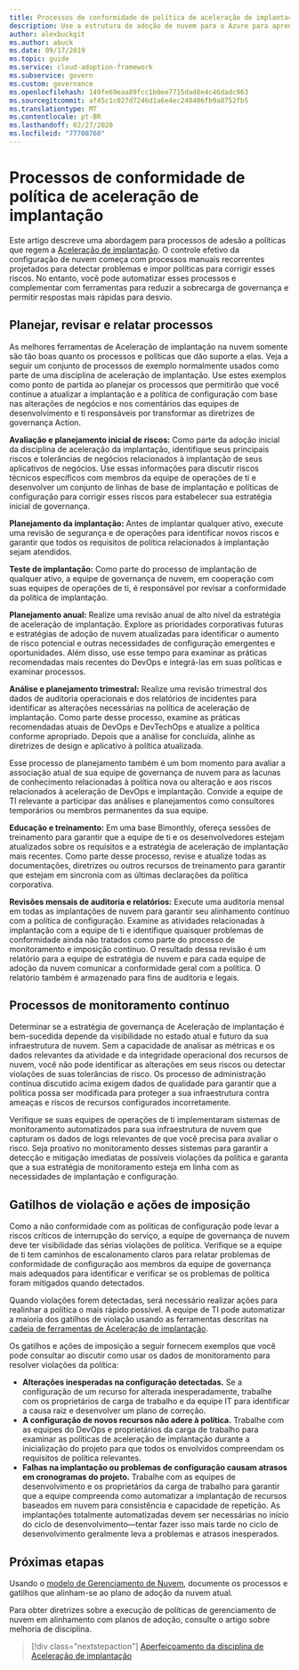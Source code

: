 ```yaml
---
title: Processos de conformidade de política de aceleração de implantação
description: Use a estrutura de adoção de nuvem para o Azure para aprender uma abordagem de criação de processos que dão suporte a uma disciplina de governança de gerenciamento de implantação.
author: alexbuckgit
ms.author: abuck
ms.date: 09/17/2019
ms.topic: guide
ms.service: cloud-adoption-framework
ms.subservice: govern
ms.custom: governance
ms.openlocfilehash: 149fe69eaa89fcc1b0ee7715dad8e4c46dadc963
ms.sourcegitcommit: af45c1c027d7246d1a6e4ec248406fb9a8752fb5
ms.translationtype: MT
ms.contentlocale: pt-BR
ms.lasthandoff: 02/27/2020
ms.locfileid: "77708760"
---
```

# <a name="deployment-acceleration-policy-compliance-processes"></a>Processos de conformidade de política de aceleração de implantação

Este artigo descreve uma abordagem para processos de adesão a políticas que regem a [Aceleração de implantação](./index.md). O controle efetivo da configuração de nuvem começa com processos manuais recorrentes projetados para detectar problemas e impor políticas para corrigir esses riscos. No entanto, você pode automatizar esses processos e complementar com ferramentas para reduzir a sobrecarga de governança e permitir respostas mais rápidas para desvio.

## <a name="planning-review-and-reporting-processes"></a>Planejar, revisar e relatar processos

As melhores ferramentas de Aceleração de implantação na nuvem somente são tão boas quanto os processos e políticas que dão suporte a elas. Veja a seguir um conjunto de processos de exemplo normalmente usados como parte de uma disciplina de aceleração de implantação. Use estes exemplos como ponto de partida ao planejar os processos que permitirão que você continue a atualizar a implantação e a política de configuração com base nas alterações de negócios e nos comentários das equipes de desenvolvimento e ti responsáveis por transformar as diretrizes de governança Action.

**Avaliação e planejamento inicial de riscos:** Como parte da adoção inicial da disciplina de aceleração da implantação, identifique seus principais riscos e tolerâncias de negócios relacionados à implantação de seus aplicativos de negócios. Use essas informações para discutir riscos técnicos específicos com membros da equipe de operações de ti e desenvolver um conjunto de linhas de base de implantação e políticas de configuração para corrigir esses riscos para estabelecer sua estratégia inicial de governança.

**Planejamento da implantação:** Antes de implantar qualquer ativo, execute uma revisão de segurança e de operações para identificar novos riscos e garantir que todos os requisitos de política relacionados à implantação sejam atendidos.

**Teste de implantação:** Como parte do processo de implantação de qualquer ativo, a equipe de governança de nuvem, em cooperação com suas equipes de operações de ti, é responsável por revisar a conformidade da política de implantação.

**Planejamento anual:** Realize uma revisão anual de alto nível da estratégia de aceleração de implantação. Explore as prioridades corporativas futuras e estratégias de adoção de nuvem atualizadas para identificar o aumento de risco potencial e outras necessidades de configuração emergentes e oportunidades. Além disso, use esse tempo para examinar as práticas recomendadas mais recentes do DevOps e integrá-las em suas políticas e examinar processos.

**Análise e planejamento trimestral:** Realize uma revisão trimestral dos dados de auditoria operacionais e dos relatórios de incidentes para identificar as alterações necessárias na política de aceleração de implantação. Como parte desse processo, examine as práticas recomendadas atuais de DevOps e DevTechOps e atualize a política conforme apropriado. Depois que a análise for concluída, alinhe as diretrizes de design e aplicativo à política atualizada.

Esse processo de planejamento também é um bom momento para avaliar a associação atual de sua equipe de governança de nuvem para as lacunas de conhecimento relacionadas à política nova ou alteração e aos riscos relacionados à aceleração de DevOps e implantação. Convide a equipe de TI relevante a participar das análises e planejamentos como consultores temporários ou membros permanentes da sua equipe.

**Educação e treinamento:** Em uma base Bimonthly, ofereça sessões de treinamento para garantir que a equipe de ti e os desenvolvedores estejam atualizados sobre os requisitos e a estratégia de aceleração de implantação mais recentes. Como parte desse processo, revise e atualize todas as documentações, diretrizes ou outros recursos de treinamento para garantir que estejam em sincronia com as últimas declarações da política corporativa.

**Revisões mensais de auditoria e relatórios:** Execute uma auditoria mensal em todas as implantações de nuvem para garantir seu alinhamento contínuo com a política de configuração. Examine as atividades relacionadas à implantação com a equipe de ti e identifique quaisquer problemas de conformidade ainda não tratados como parte do processo de monitoramento e imposição contínuo. O resultado dessa revisão é um relatório para a equipe de estratégia de nuvem e para cada equipe de adoção da nuvem comunicar a conformidade geral com a política. O relatório também é armazenado para fins de auditoria e legais.

## <a name="ongoing-monitoring-processes"></a>Processos de monitoramento contínuo

Determinar se a estratégia de governança de Aceleração de implantação é bem-sucedida depende da visibilidade no estado atual e futuro da sua infraestrutura de nuvem. Sem a capacidade de analisar as métricas e os dados relevantes da atividade e da integridade operacional dos recursos de nuvem, você não pode identificar as alterações em seus riscos ou detectar violações de suas tolerâncias de risco. Os processo de administração contínua discutido acima exigem dados de qualidade para garantir que a política possa ser modificada para proteger a sua infraestrutura contra ameaças e riscos de recursos configurados incorretamente.

Verifique se suas equipes de operações de ti implementaram sistemas de monitoramento automatizados para sua infraestrutura de nuvem que capturam os dados de logs relevantes de que você precisa para avaliar o risco. Seja proativo no monitoramento desses sistemas para garantir a detecção e mitigação imediatas de possíveis violações da política e garanta que a sua estratégia de monitoramento esteja em linha com as necessidades de implantação e configuração.

## <a name="violation-triggers-and-enforcement-actions"></a>Gatilhos de violação e ações de imposição

Como a não conformidade com as políticas de configuração pode levar a riscos críticos de interrupção do serviço, a equipe de governança de nuvem deve ter visibilidade das sérias violações de política. Verifique se a equipe de ti tem caminhos de escalonamento claros para relatar problemas de conformidade de configuração aos membros da equipe de governança mais adequados para identificar e verificar se os problemas de política foram mitigados quando detectados.

Quando violações forem detectadas, será necessário realizar ações para realinhar a política o mais rápido possível. A equipe de TI pode automatizar a maioria dos gatilhos de violação usando as ferramentas descritas na [cadeia de ferramentas de Aceleração de implantação](./toolchain.md).

Os gatilhos e ações de imposição a seguir fornecem exemplos que você pode consultar ao discutir como usar os dados de monitoramento para resolver violações da política:

- **Alterações inesperadas na configuração detectadas.** Se a configuração de um recurso for alterada inesperadamente, trabalhe com os proprietários de carga de trabalho e da equipe IT para identificar a causa raiz e desenvolver um plano de correção.
- **A configuração de novos recursos não adere à política.** Trabalhe com as equipes do DevOps e proprietários da carga de trabalho para examinar as políticas de aceleração de implantação durante a inicialização do projeto para que todos os envolvidos compreendam os requisitos de política relevantes.
- **Falhas na implantação ou problemas de configuração causam atrasos em cronogramas do projeto.** Trabalhe com as equipes de desenvolvimento e os proprietários da carga de trabalho para garantir que a equipe compreenda como automatizar a implantação de recursos baseados em nuvem para consistência e capacidade de repetição. As implantações totalmente automatizadas devem ser necessárias no início do ciclo de desenvolvimento&mdash;tentar fazer isso mais tarde no ciclo de desenvolvimento geralmente leva a problemas e atrasos inesperados.

## <a name="next-steps"></a>Próximas etapas

Usando o [modelo de Gerenciamento de Nuvem](./template.md), documente os processos e gatilhos que alinham-se ao plano de adoção da nuvem atual.

Para obter diretrizes sobre a execução de políticas de gerenciamento de nuvem em alinhamento com planos de adoção, consulte o artigo sobre melhoria de disciplina.

> [!div class="nextstepaction"]
> [Aperfeiçoamento da disciplina de Aceleração de implantação](./discipline-improvement.md)
